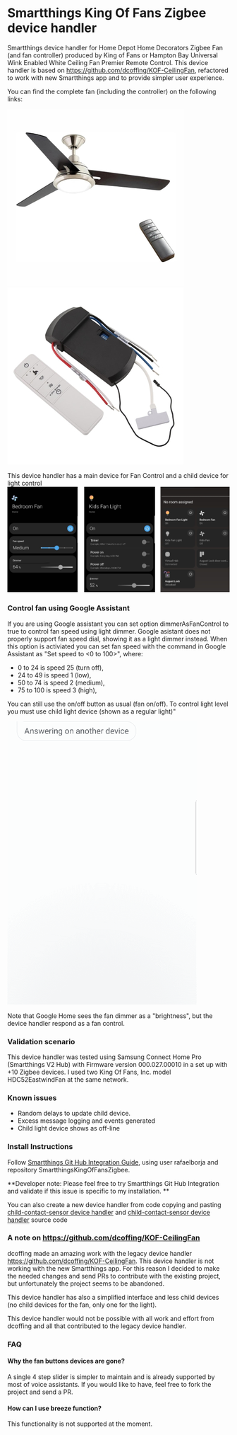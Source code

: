 # Smartthings King Of Fans Zigbee device handler
Smartthings device handler for Home Depot Home Decorators Zigbee Fan (and fan controller) produced by King of Fans or Hampton Bay Universal Wink Enabled White Ceiling Fan Premier Remote Control. This device handler is based on  https://github.com/dcoffing/KOF-CeilingFan, refactored to work with new Smartthings app and to provide simpler user experience.

You can find the complete fan (including the controller) on the following links:

[![Home Depot Home Decorators Zigbee Fan](images/home-decorators-collection-ceiling-fan.jpg)](https://www.homedepot.com/p/Home-Decorators-Collection-Gardinier-52-in-LED-Indoor-Brushed-Nickel-WINK-Enabled-Smart-Ceiling-Fan-with-Integrated-Light-Kit-with-Remote-Control-43260/206648825)
[![Hampton Bay Universal Wink Enabled White Ceiling Fan Premier Remote Control](images/hampton-bay-ceiling-fan-remotes.jpg)](https://www.homedepot.com/p/Hampton-Bay-Universal-Wink-Enabled-White-Ceiling-Fan-Premier-Remote-Control-99432/206591100)

This device handler has a main device for Fan Control and a child device for light control
![Device handler on Smartthings app](images/screenshots/screenshots.jpg)

### Control fan using Google Assistant

If you are using Google assistant you can set option dimmerAsFanControl to true to control fan speed using light dimmer.
Google asistant does not properly support fan speed dial, showing it as a light dimmer instead. When this option is activiated you can set fan speed with the command in Google Assistant as "Set <FAN NAME> speed to <0 to 100>", where:
  - 0 to 24 is speed 25 (turn off),
  - 24 to 49 is speed 1 (low),
  - 50 to 74 is speed 2 (medium),
  - 75 to 100 is speed 3 (high),


You can still use the on/off button as usual (fan on/off). To control light level you must use child light device (shown as a regular light)"

![Google Home demo](images/screenshots/google_home_fan_control.gif)

Note that Google Home sees the fan dimmer as a "brightness", but the device handler respond as a fan control.


### Validation scenario 
This device handler was tested using Samsung Connect Home Pro (Smartthings V2 Hub) with Firmware version	000.027.00010 in a set up with +10 Zigbee devices. I used two King Of Fans, Inc. model HDC52EastwindFan at the same network.

### Known issues
- Random delays to update child device.
- Excess message logging and events generated
- Child light device shows as off-line

### Install Instructions

Follow [Smartthings Git Hub Integration Guide](https://docs.smartthings.com/en/latest/tools-and-ide/github-integration.html), using user rafaelborja and repository SmartthingsKingOfFansZigbee.


**Developer note: Please feel free to try Smartthings Git Hub Integration and validate if this issue is specific to my installation. **

You can also create a new device handler from code copying and pasting [child-contact-sensor device handler](devicetypes/rafaelborja/child-contact-sensor.src/child-contact-sensor.groovy) and [child-contact-sensor device handler]( devicetypes/rafaelborja/august-lock-pro-zwave-lock-with-doorsense.src/august-lock-pro-zwave-lock-with-doorsense.groovy) source code

### A note on https://github.com/dcoffing/KOF-CeilingFan

dcoffing made an amazing work with the legacy device handler https://github.com/dcoffing/KOF-CeilingFan. This device handler is not working with the new Smartthings app. For this reason I decided to make the needed changes and send PRs to contribute with the existing project, but unfortunately the project seems to be abandoned. 

This device handler has also a simplified interface and less child devices (no child devices for the fan, only one for the light).

This device handler would not be possible with all work and effort from dcoffing and all that contributed to the legacy device handler.



### FAQ
#### Why the fan buttons devices are gone?
A single 4 step slider is simpler to maintain and is already supported by most of voice assistants. If you would like to have, feel free to fork the project and send a PR. 

#### How can I use breeze function?
This functionality is not supported at the moment. 
